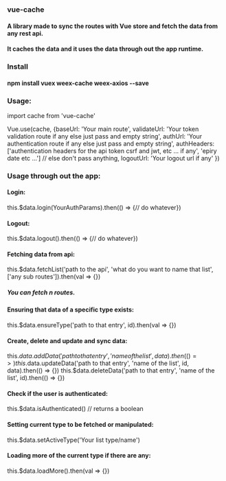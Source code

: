 ### vue-cache

#### A library made to sync the routes with Vue store and fetch the data from any rest api.

#### It caches the data and it uses the data through out the app runtime.

### Install

#### npm install vuex weex-cache weex-axios --save

### Usage:

import cache from 'vue-cache'

Vue.use(cache, {baseUrl: 'Your main route',
				validateUrl: 'Your token validation route if any else just pass and empty string',
				authUrl: 'Your authentication route if any else just pass and empty string',
				authHeaders: ['authentication headers for the api token csrf and jwt, etc ... if any', 'epiry date etc ...'] // else don't pass anything,
				logoutUrl: 'Your logout url if any'
				})

### Usage through out the app:

#### Login:
this.$data.login(YourAuthParams).then(() => {// do whatever})

#### Logout:
this.$data.logout().then(() => {// do whatever})

#### Fetching data from api:
this.$data.fetchList('path to the api', 'what do you want to name that list', ['any sub routes']).then(val => {})

##### You can fetch n routes.

#### Ensuring that data of a specific type exists:

this.$data.ensureType('path to that entry', id).then(val => {})

#### Create, delete and update and sync data:
this.$data.addData('path to that entry', 'name of the list', data).then(() => {})
this.$data.updateData('path to that entry', 'name of the list', id, data).then(() => {})
this.$data.deleteData('path to that entry', 'name of the list', id).then(() => {})

#### Check if the user is authenticated:

this.$data.isAuthenticated() // returns a boolean

#### Setting current type to be fetched or manipulated:
this.$data.setActiveType('Your list type/name')

#### Loading more of the current type if there are any:

this.$data.loadMore().then(val => {})
